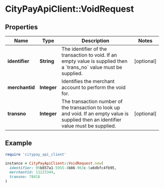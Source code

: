 # CityPayApiClient::VoidRequest

## Properties

| Name | Type | Description | Notes |
| ---- | ---- | ----------- | ----- |
| **identifier** | **String** | The identifier of the transaction to void. If an empty value is supplied then a &#x60;trans_no&#x60; value must be supplied. | [optional] |
| **merchantid** | **Integer** | Identifies the merchant account to perform the void for. |  |
| **transno** | **Integer** | The transaction number of the transaction to look up and void. If an empty value is supplied then an identifier value must be supplied. | [optional] |

## Example

```ruby
require 'citypay_api_client'

instance = CityPayApiClient::VoidRequest.new(
  identifier: 95b857a1-5955-4b86-963c-5a6dbfc4fb95,
  merchantid: 11223344,
  transno: 78416
)
```

